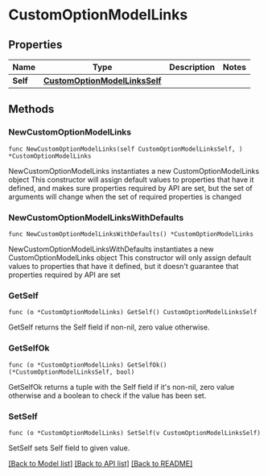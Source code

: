 # CustomOptionModelLinks

## Properties

Name | Type | Description | Notes
------------ | ------------- | ------------- | -------------
**Self** | [**CustomOptionModelLinksSelf**](CustomOptionModelLinksSelf.md) |  | 

## Methods

### NewCustomOptionModelLinks

`func NewCustomOptionModelLinks(self CustomOptionModelLinksSelf, ) *CustomOptionModelLinks`

NewCustomOptionModelLinks instantiates a new CustomOptionModelLinks object
This constructor will assign default values to properties that have it defined,
and makes sure properties required by API are set, but the set of arguments
will change when the set of required properties is changed

### NewCustomOptionModelLinksWithDefaults

`func NewCustomOptionModelLinksWithDefaults() *CustomOptionModelLinks`

NewCustomOptionModelLinksWithDefaults instantiates a new CustomOptionModelLinks object
This constructor will only assign default values to properties that have it defined,
but it doesn't guarantee that properties required by API are set

### GetSelf

`func (o *CustomOptionModelLinks) GetSelf() CustomOptionModelLinksSelf`

GetSelf returns the Self field if non-nil, zero value otherwise.

### GetSelfOk

`func (o *CustomOptionModelLinks) GetSelfOk() (*CustomOptionModelLinksSelf, bool)`

GetSelfOk returns a tuple with the Self field if it's non-nil, zero value otherwise
and a boolean to check if the value has been set.

### SetSelf

`func (o *CustomOptionModelLinks) SetSelf(v CustomOptionModelLinksSelf)`

SetSelf sets Self field to given value.



[[Back to Model list]](../README.md#documentation-for-models) [[Back to API list]](../README.md#documentation-for-api-endpoints) [[Back to README]](../README.md)


